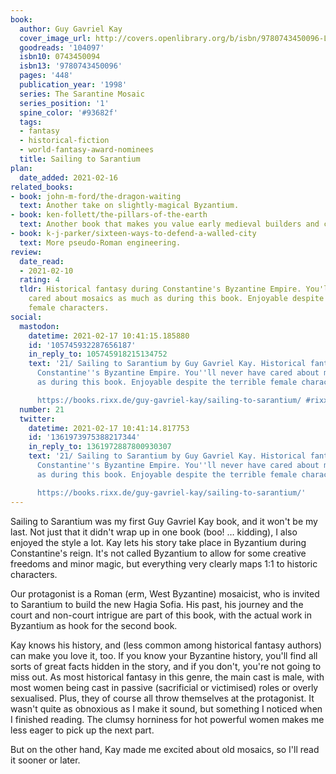 ```yaml
---
book:
  author: Guy Gavriel Kay
  cover_image_url: http://covers.openlibrary.org/b/isbn/9780743450096-L.jpg
  goodreads: '104097'
  isbn10: 0743450094
  isbn13: '9780743450096'
  pages: '448'
  publication_year: '1998'
  series: The Sarantine Mosaic
  series_position: '1'
  spine_color: '#93682f'
  tags:
  - fantasy
  - historical-fiction
  - world-fantasy-award-nominees
  title: Sailing to Sarantium
plan:
  date_added: 2021-02-16
related_books:
- book: john-m-ford/the-dragon-waiting
  text: Another take on slightly-magical Byzantium.
- book: ken-follett/the-pillars-of-the-earth
  text: Another book that makes you value early medieval builders and craft.
- book: k-j-parker/sixteen-ways-to-defend-a-walled-city
  text: More pseudo-Roman engineering.
review:
  date_read:
  - 2021-02-10
  rating: 4
  tldr: Historical fantasy during Constantine's Byzantine Empire. You'll never have
    cared about mosaics as much as during this book. Enjoyable despite the terrible
    female characters.
social:
  mastodon:
    datetime: 2021-02-17 10:41:15.185880
    id: '105745932287656187'
    in_reply_to: 105745918215134752
    text: '21/ Sailing to Sarantium by Guy Gavriel Kay. Historical fantasy during
      Constantine''s Byzantine Empire. You''ll never have cared about mosaics as much
      as during this book. Enjoyable despite the terrible female characters.

      https://books.rixx.de/guy-gavriel-kay/sailing-to-sarantium/ #rixxReads'
  number: 21
  twitter:
    datetime: 2021-02-17 10:41:14.817753
    id: '1361973975388217344'
    in_reply_to: 1361972887800930307
    text: '21/ Sailing to Sarantium by Guy Gavriel Kay. Historical fantasy during
      Constantine''s Byzantine Empire. You''ll never have cared about mosaics as much
      as during this book. Enjoyable despite the terrible female characters.

      https://books.rixx.de/guy-gavriel-kay/sailing-to-sarantium/'
---
```


Sailing to Sarantium was my first Guy Gavriel Kay book, and it won't be my last. Not just that it didn't wrap up in one
book (boo! … kidding), I also enjoyed the style a lot. Kay lets his story take place in Byzantium during Constantine's
reign. It's not called Byzantium to allow for some creative freedoms and minor magic, but everything very clearly maps
1:1 to historic characters.

Our protagonist is a Roman (erm, West Byzantine) mosaicist, who is invited to Sarantium to build the new Hagia Sofia.
His past, his journey and the court and non-court intrigue are part of this book, with the actual work in Byzantium as
hook for the second book.

Kay knows his history, and (less common among historical fantasy authors) can make you love it, too. If you know your
Byzantine history, you'll find all sorts of great facts hidden in the story, and if you don't, you're not going to miss
out. As most historical fantasy in this genre, the main cast is male, with most women being cast in passive
(sacrificial or victimised) roles or overly sexualised. Plus, they of course all throw themselves at the protagonist. It
wasn't quite as obnoxious as I make it sound, but something I noticed when I finished reading. The clumsy horniness for
hot powerful women makes me less eager to pick up the next part.

But on the other hand, Kay made me excited about old mosaics, so I'll read it sooner or later.
